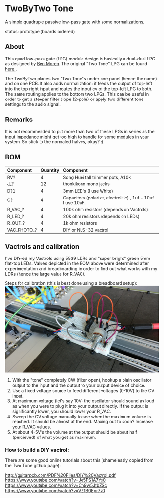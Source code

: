 # TwoByTwo Tone
A simple quadruple passive low-pass gate with some normalizations.

status: prototype (boards ordered)

## About
This quad low-pass gate (LPG) module design is basically a dual-dual  LPG as designed by [Ben Moren](http://benmoren.com/). The original "Two Tone" LPG can be found [here.](https://github.com/bmoren/two-tone).

The TwoByTwo places two "Two Tone"s under one panel (hence the name) and on one PCB. It also adds normalization: it feeds the output of top-left into the top right input and routes the input cv of the top-left LPG to both. The same routing applies to the bottom two LPGs. This can be useful in order to get a steeper filter slope (2-pole) or apply two different tone settings to the audio signal.

## Remarks
It is not recommended to put more than two of these LPGs in series as the input impedance might get too high to handle for some modules in your system. So stick to the normaled halves, okay? :)

## BOM
| Component | Quantity    | Component     |
| :------------- | :------------- | :------------- |
| RV? | 4 | Song Huei tall trimmer pots, A10k |
| J_? | 12 | thonkikonn mono jacks |
| D?1 | 4 | 3mm LED's (I use White) |
| C? | 4 | Capacitors (polarize, electrolitic) , 1uf - 10uf. I use 10uF. |
| R_VAC_? | 4 | 100k ohm resistors (depends on Vactrols) |
| R_LED_? | 4 | 20k ohm resistors (depends on LEDs) |
| R_OUT_? | 4 | 1k ohm resistors |
| VAC_PHOTO_? | 4 | DIY or NLS-32 vactrol |

## Vactrols and calibration
I've DIY-ed my Vactrols using 5539 LDRs and "super bright" green 5mm flat-top LEDs. Values depicted in the BOM above were determined after experimentation and breadboarding in order to find out what works with my LDRs (hence the large value for R_VAC). 

Steps for calibration (this is best done using a breadboard setup): 
![Breadboard setup](breadboard_LPG.jpg)

1. With the "tone" completely CW (filter open), hookup a plain oscillator output to the input and the output to your output device of choice. 
2. Use a fixed voltage source to feed different voltages (0-10V) to the CV input. 
3. At maximum voltage (let's say 10V) the oscillator should sound as loud as when you were to plug it into your output directly. If the output is significantly lower, you should lower your R_VAC.
4. Sweep the CV voltage manually to see when the maximum volume is reached. It should be almost at the end. Maxing out to soon? Increase your R_VAC values.
5. At about 4-5V's the volume at the output should be about half (percieved) of what you get as maximum.

### How to build a DIY vactrol:
There are some good online tutorials about this (shamelessly copied from the Two Tone github page):

http://guitarpcb.com/PDF%20Files/DIY%20Vactrol.pdf
<br>
https://www.youtube.com/watch?v=Je5FS1A7Ys0
<br>
https://www.youtube.com/watch?v=Ch9w5JtbZSc
<br>
https://www.youtube.com/watch?v=VZ1B0Epr770
